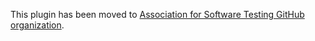 This plugin has been moved to [Association for Software Testing GitHub organization](https://github.com/associationforsoftwaretesting/ast-template-view).

